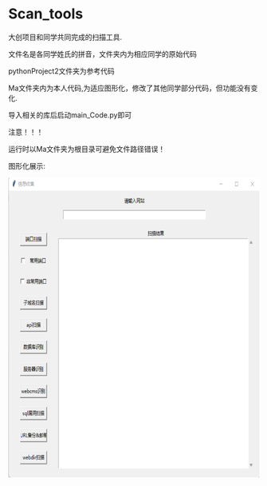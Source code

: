 # Scan_tools

大创项目和同学共同完成的扫描工具.

文件名是各同学姓氏的拼音，文件夹内为相应同学的原始代码

pythonProject2文件夹为参考代码

Ma文件夹内为本人代码,为适应图形化，修改了其他同学部分代码，但功能没有变化.

导入相关的库后启动main_Code.py即可

注意！！！

运行时以Ma文件夹为根目录可避免文件路径错误！

图形化展示:

<img src="images/1.png" width="800" height="600" align="middle" />
